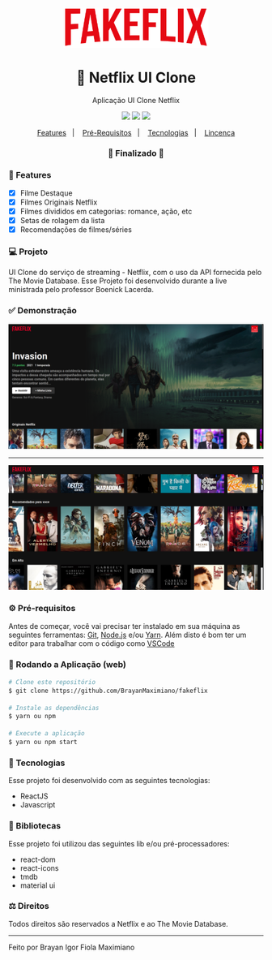 <h4 align="center">
  <img src="https://github.com/BrayanMaximiano/FakeFlix/blob/main/src/components/img/logo.png" alt="logo" height="80"/>
</h4>

<h1 align="center">
    🚀 Netflix UI Clone
</h1>

<p align="center">Aplicação UI Clone Netflix</p>

<p align="center">
  <img src="https://img.shields.io/badge/react%20version-16.13.0-blue"/>
  <img src="https://img.shields.io/badge/next%20version-latest-important" />
  <img src="https://img.shields.io/badge/last%20commit-november%202021-red" />
  
</p>

<p align="center">
  <a href="#-features">Features</a>&nbsp;&nbsp;&nbsp;|&nbsp;&nbsp;&nbsp;
  <a href="#-pré-requisitos">Pré-Requisitos</a>&nbsp;&nbsp;&nbsp;|&nbsp;&nbsp;&nbsp;
  <a href="#-tecnologias">Tecnologias</a>&nbsp;&nbsp;&nbsp;|&nbsp;&nbsp;&nbsp;
  <a href="#-licença">Lincença</a>
</p>

<h3 align="center"> 
🚧  Finalizado  🚧
</h3>

### 📎 Features 

- [x] Filme Destaque
- [x] Filmes Originais Netflix
- [x] Filmes divididos em categorias: romance, ação, etc
- [x] Setas de rolagem da lista
- [x] Recomendações de filmes/séries

### 💻 Projeto

UI Clone do serviço de streaming - Netflix, com o uso da API fornecida pelo The Movie Database. Esse Projeto foi desenvolvido durante a live ministrada pelo professor Boenick Lacerda. 

### ✅ Demonstração
<img src="https://github.com/BrayanMaximiano/FakeFlix/blob/main/public/Destaques.png" />
<hr/>
<img src="https://github.com/BrayanMaximiano/FakeFlix/blob/main/public/MovieRow.png" />

### ⚙ Pré-requisitos

Antes de começar, você vai precisar ter instalado em sua máquina as seguintes ferramentas:
[Git](https://git-scm.com), [Node.js](https://nodejs.org/en/) e/ou [Yarn](https://yarnpkg.com/). 
Além disto é bom ter um editor para trabalhar com o código como [VSCode](https://code.visualstudio.com/)

### 📗 Rodando a Aplicação (web)

```bash
# Clone este repositório
$ git clone https://github.com/BrayanMaximiano/fakeflix

# Instale as dependências
$ yarn ou npm

# Execute a aplicação
$ yarn ou npm start
```

### 🚀 Tecnologias

Esse projeto foi desenvolvido com as seguintes tecnologias:

- ReactJS
- Javascript

### 📕 Bibliotecas

Esse projeto foi utilizou das seguintes lib e/ou pré-processadores:

- react-dom
- react-icons
- tmdb
- material ui

### ⚖ Direitos

Todos direitos são reservados a Netflix e ao The Movie Database.



<hr/>

Feito por Brayan Igor Fiola Maximiano
